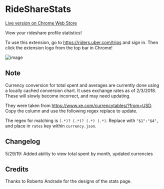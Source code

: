 # RideShareStats

[Live version on Chrome Web Store](https://chrome.google.com/webstore/detail/uber-trip-stats/kddlnbejbpknoedebeojobofnbdfhpnm)

View your rideshare profile statistics!

To use this extension, go to https://riders.uber.com/trips and sign in. Then click the extension logo from the top bar in Chrome!

![image](https://i.imgur.com/TBOTsi4.png)

## Note

Currency conversion for total spent and averages are currently done using a locally cached conversion chart. It uses exchange rates as of 2/3/2018. These will slowly become incorrect, and may need updating.

They were taken from https://www.xe.com/currencytables/?from=USD. Copy the column and use the following regex replace to update.

The regex for matching is `(.*)? (.*)? (.*) (.*)`. Replace with `"$1":"$4",` and place in `rates` key within `currency.json`.

## Changelog

5/29/19: Added ability to view total spent by month, updated currencies

## Credits

Thanks to Roberto Andrade for the designs of the stats page.
